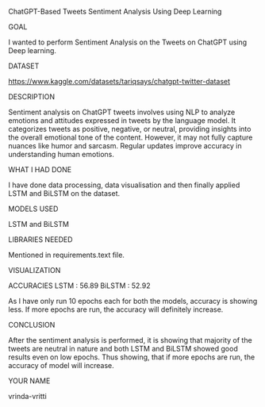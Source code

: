 ChatGPT-Based Tweets Sentiment Analysis Using Deep Learning

GOAL

I wanted to perform Sentiment Analysis on the Tweets on ChatGPT using Deep learning.

DATASET

https://www.kaggle.com/datasets/tariqsays/chatgpt-twitter-dataset

DESCRIPTION

Sentiment analysis on ChatGPT tweets involves using NLP to analyze emotions and attitudes expressed in tweets by the language model. It categorizes tweets as positive, negative, or neutral, providing insights into the overall emotional tone of the content. However, it may not fully capture nuances like humor and sarcasm. Regular updates improve accuracy in understanding human emotions.

WHAT I HAD DONE

I have done data processing, data visualisation and then finally applied LSTM and BiLSTM on the dataset.

MODELS USED

LSTM and BiLSTM

LIBRARIES NEEDED

Mentioned in requirements.text file.

VISUALIZATION

ACCURACIES
LSTM : 56.89
BiLSTM : 52.92

As I have only run 10 epochs each for both the models, accuracy is showing less. If more epochs are run, the accuracy will definitely increase.

CONCLUSION

After the sentiment analysis is performed, it is showing that majority of the tweets are neutral in nature and both LSTM and BiLSTM showed good results even on low epochs. Thus showing, that if more epochs are run, the accuracy of model will increase. 

YOUR NAME

vrinda-vritti

